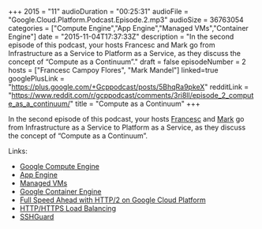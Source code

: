 +++
2015 = "11"
audioDuration = "00:25:31"
audioFile = "Google.Cloud.Platform.Podcast.Episode.2.mp3"
audioSize = 36763054 
categories = ["Compute Engine","App Engine","Managed VMs","Container Engine"]
date = "2015-11-04T17:37:33Z"
description = "In the second episode of this podcast, your hosts Francesc and Mark go from Infrastructure as a Service to Platform as a Service, as they discuss the concept of “Compute as a Continuum”."
draft = false
episodeNumber = 2
hosts = ["Francesc Campoy Flores", "Mark Mandel"]
linked=true
googlePlusLink = "https://plus.google.com/+Gcppodcast/posts/5BhqRa9pkeX"
redditLink = "https://www.reddit.com/r/gcppodcast/comments/3ri8ll/episode_2_compute_as_a_continuum/"
title = "Compute as a Continuum"
+++

In the second episode of this podcast, your hosts
[Francesc](https://www.google.com/url?q=http://twitter.com/francesc&sa=D&usg=AFQjCNGTnq_Yah7bSqRnZRo2rLhJksI6Yg) and
[Mark](https://www.google.com/url?q=http://twitter.com/neurotic&sa=D&usg=AFQjCNHIubvzt0gBnJKnUzGUVF0mpJDwLA) go
from Infrastructure as a Service to Platform as a Service, as they
discuss the concept of “Compute as a Continuum”.

<!--more-->

Links:

-   [Google Compute
    Engine](https://www.google.com/url?q=https://cloud.google.com/compute/&sa=D&usg=AFQjCNHecbN-w6v5jfl25g7XElcdgqTxzA)
-   [App
    Engine](https://www.google.com/url?q=https://cloud.google.com/appengine/&sa=D&usg=AFQjCNGCbZjb4iWvUmqi4YbH6cIz4NaL0Q)
-   [Managed
    VMs](https://www.google.com/url?q=https://cloud.google.com/appengine/docs/managed-vms/&sa=D&usg=AFQjCNG0rm7hWxnD8BJo2tSvF5Cz9YQPCA)
-   [Google Container
    Engine](https://www.google.com/url?q=https://cloud.google.com/container-engine/&sa=D&usg=AFQjCNEfQJ1bzlSltZP9LrtDB-bsHbut1Q)
-   [Full Speed Ahead with HTTP/2 on Google Cloud
    Platform](https://www.google.com/url?q=http://googlecloudplatform.blogspot.com/2015/10/Full-Speed-Ahead-with-HTTP2-on-Google-Cloud-Platform.html&sa=D&usg=AFQjCNHERhO0PtV-FawTcDv3_OVlN8KV3A)
-   [HTTP/HTTPS Load
    Balancing](https://www.google.com/url?q=https://cloud.google.com/compute/docs/load-balancing/http/&sa=D&usg=AFQjCNFjuM93mGhO7YH4AcWZUhsBKNyAWg)
-   [SSHGuard](https://www.google.com/url?q=http://www.sshguard.net/&sa=D&usg=AFQjCNFXEM0QLzz34vIqugzwzmZ7UUoKpw)
